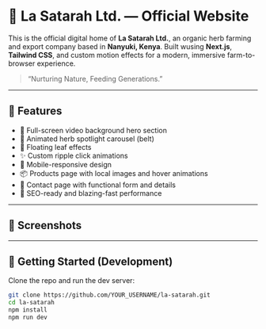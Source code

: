 # 🌿 La Satarah Ltd. — Official Website

This is the official digital home of **La Satarah Ltd.**, an organic herb farming and export company based in **Nanyuki, Kenya**. Built wusing **Next.js**, **Tailwind CSS**, and custom motion effects for a modern, immersive farm-to-browser experience.

> “Nurturing Nature, Feeding Generations.”
---

## 🚀 Features

- 🎥 Full-screen video background hero section
- 🌱 Animated herb spotlight carousel (belt)
- 🍃 Floating leaf effects
- ✨ Custom ripple click animations
- 📱 Mobile-responsive design
- 📦 Products page with local images and hover animations
- 📨 Contact page with functional form and details
- 🧠 SEO-ready and blazing-fast performance

---

## 📸 Screenshots


---

## 🧪 Getting Started (Development)

Clone the repo and run the dev server:

```bash
git clone https://github.com/YOUR_USERNAME/la-satarah.git
cd la-satarah
npm install
npm run dev
